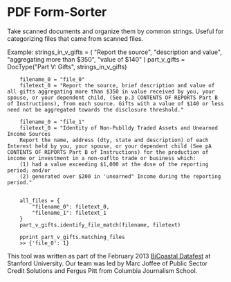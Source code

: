 PDF Form-Sorter
========================

Take scanned documents and organize them by common strings. Useful for categorizing files that came from scanned files.

Example:
        strings_in_v_gifts =  (
            "Report the source",
            "description and value",
            "aggregating more than $350",
            "value of $140"
        )
        part_v_gifts = DocType("Part V: Gifts", strings_in_v_gifts)

        filename_0 = "file_0"
        filetext_0 = "Report the source, brief description and value of all gifts aggregating more than $350 in value received by you, your spouse, or your dependent child, (See p.3 CONTENTS OF REPORTS Part B of Instructions), from each source. Gifts with a value of $140 or less need not be aggregated towards the disclosure threshold."

        filename_0 = "file_1"
        filetext_0 = "Identity of Non-Publldy Traded Assets and Unearned Income Sources
        Report the name, address (dty, state and description) of each Interest held by you, your spouse, or your dependent child (See pA CONTENTS OF REPORTS Part B of Instructions) for the production of income or investment in a non-ouflto trade or business which:
        (1) had a value exceeding $1,000 at the dose of the reporting period; and/or
        (2) generated over $200 in 'unearned" Income during the reporting period."
                

        all_files = {
            "filename_0": filetext_0,
            "filename_1": filetext_1
        }
        part_v_gifts.identify_file_match(filename, filetext)

        pprint part_v_gifts.matching_files
        >> {'file_0': 1}


This tool was written as part of the February 2013 [BiCoastal Datafest](http://www.bdatafest.computationalreporting.com/) at Stanford University. Our team was led by Marc Joffee of Public Sector Credit Solutions and Fergus Pitt from Columbia Journalism School.